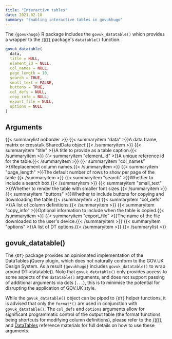 ```yaml
---
title: "Interactive tables"
date: 2021-02-18
summary: "Enabling interactive tables in govukhugo"
---
```


The `{govukhugo}` R package includes the `govuk_datatable()` which provides a wrapper to the [`{DT}`](https://rstudio.github.io/DT/) package's `datatable()` function.

```r
govuk_datatable(
  data,
  title = NULL,
  element_id = NULL,
  col_names = NULL,
  page_length = 10,
  search = TRUE,
  small_text = FALSE,
  buttons = TRUE,
  col_defs = NULL,
  copy_info = NULL,
  export_file = NULL,
  options = NULL
)
```

## Arguments
{{< summarylist noborder >}}
{{< summaryitem "data" >}}A data frame, matrix or crosstalk SharedData object.{{< /summaryitem >}}
{{< summaryitem "title" >}}A title to provide as a table caption.{{< /summaryitem >}}
{{< summaryitem "element_id" >}}A unique reference id for the table.{{< /summaryitem >}}
{{< summaryitem "col_names" >}}Replacement column names.{{< /summaryitem >}}
{{< summaryitem "page_length" >}}The default number of rows to show per page of the table.{{< /summaryitem >}}
{{< summaryitem "search" >}}Whether to include a search box.{{< /summaryitem >}}
{{< summaryitem "small_text" >}}Whether to render the table with smaller font sizes.{{< /summaryitem >}}
{{< summaryitem "buttons" >}}Whether to include buttons for copying and downloading the table.{{< /summaryitem >}}
{{< summaryitem "col_defs" >}}A list of column definitions.{{< /summaryitem >}}
{{< summaryitem "copy_info" >}}Optional information to include when the table is copied.{{< /summaryitem >}}
{{< summaryitem "export_file" >}}The name of the file downloaded to the user's device.{{< /summaryitem >}}
{{< summaryitem "options" >}}A list of DT options.{{< /summaryitem >}}
{{< /summarylist >}}

## govuk_datatable()
The `{DT}` package provides an opinionated implementation of the DataTables jQuery plugin, which does not naturally conform to the GOV.UK Design System. As a result `{govukhugo}` includes `govuk_datatable()` to wrap around DT::datatable(). Note that `govuk_datatable()` only provides access to some aspects of the `datatable()` arguments, and does not support passing of additional arguments via dots (`...`), this is to minimise the potential for disrupting the application of GOV.UK style.

While the `govuk_datatable()` object can be piped to `{DT}` helper functions, it is advised that only the `format*()` are used in conjunction with `govuk_datatable()`. The `col_defs` and `options` arguments allow for significant programmatic control of the output table (the format functions being shortcuts for modifying column definitions), please refer to the [`{DT}`](https://rstudio.github.io/DT/) and [DataTables](https://datatables.net/) reference materials for full details on how to use these arguments.